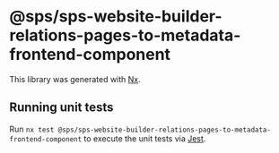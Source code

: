 # @sps/sps-website-builder-relations-pages-to-metadata-frontend-component

This library was generated with [Nx](https://nx.dev).

## Running unit tests

Run `nx test @sps/sps-website-builder-relations-pages-to-metadata-frontend-component` to execute the unit tests via [Jest](https://jestjs.io).

